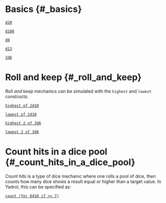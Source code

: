 Basics {#_basics}
======

[`d20`](http://localhost:8080/yadrol-web?run=true&expression-string=d20)

[`d100`](http://localhost:8080/yadrol-web?run=true&expression-string=d100)

[`d8`](http://localhost:8080/yadrol-web?run=true&expression-string=)

[`d13`](http://localhost:8080/yadrol-web?run=true&expression-string=d13)

[`2d6`](http://localhost:8080/yadrol-web?run=true&expression-string=2d6)

Roll and keep {#_roll_and_keep}
=============

*Roll and keep* mechanics can be simulated with the `highest` and
`lowest` constructs:

[`highest of 2d10`](http://localhost:8080/yadrol-web?run=true&expression-string=highest%20of%202d10)

[`lowest of 2d10`](http://localhost:8080/yadrol-web?run=true&expression-string=lowest%20of%202d10)

[`highest 2 of 3d6`](http://localhost:8080/yadrol-web?run=true&expression-string=highest%202%20of%203d6)

[`lowest 2 of 3d6`](http://localhost:8080/yadrol-web?run=true&expression-string=lowest%202%20of%203d6)

Count hits in a dice pool {#_count_hits_in_a_dice_pool}
=========================

*Count hits* is a type of dice mechanic where one rolls a pool of dice,
then counts how many dice shows a result equal or higher than a target
value. In Yadrol, this can be specified as:

[`count (for 6d10 if >= 7)`](http://localhost:8080/yadrol-web?run=true&expression-string=count%20(for%206d10%20if%20>=%207))
